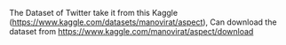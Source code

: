 The Dataset of Twitter take it from this Kaggle (https://www.kaggle.com/datasets/manovirat/aspect), Can download the dataset from https://www.kaggle.com/manovirat/aspect/download
